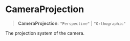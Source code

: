 # CameraProjection

> **CameraProjection**: `"Perspective"` \| `"Orthographic"`

The projection system of the camera.
